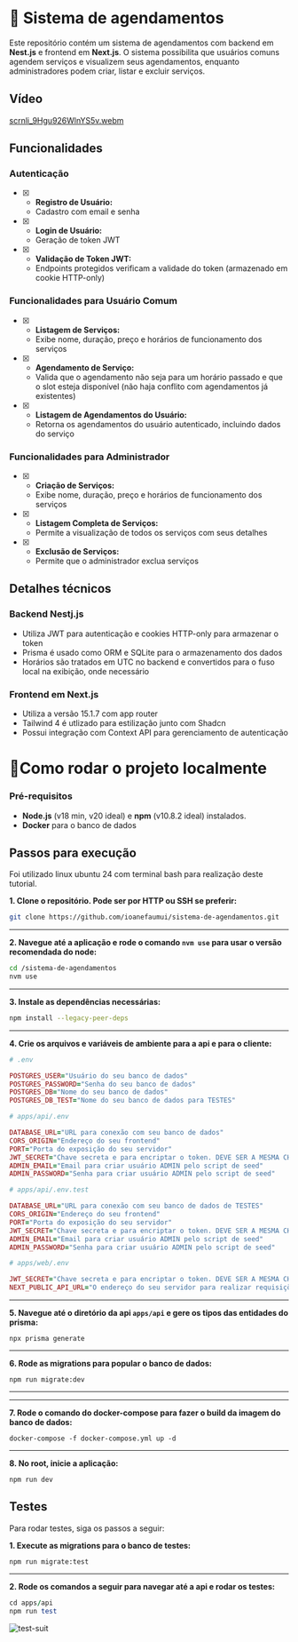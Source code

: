 # 📅 Sistema de agendamentos

Este repositório contém um sistema de agendamentos com backend em **Nest.js** e frontend em **Next.js**. O sistema possibilita que usuários comuns agendem serviços e visualizem seus agendamentos, enquanto administradores podem criar, listar e excluir serviços.

## Vídeo

[scrnli_9Hgu926WlnYS5v.webm](https://github.com/user-attachments/assets/1842a266-6178-4590-b3ec-3bd41f1ba58f)

## Funcionalidades

### Autenticação

- [x] - **Registro de Usuário:**
  - Cadastro com email e senha
- [x] - **Login de Usuário:**
  - Geração de token JWT
- [x] - **Validação de Token JWT:**
  - Endpoints protegidos verificam a validade do token (armazenado em cookie HTTP-only)

### Funcionalidades para Usuário Comum

- [x] - **Listagem de Serviços:**
  - Exibe nome, duração, preço e horários de funcionamento dos serviços
- [x] - **Agendamento de Serviço:**
  - Valida que o agendamento não seja para um horário passado e que o slot esteja disponível (não haja conflito com agendamentos já existentes)
- [x] - **Listagem de Agendamentos do Usuário:**
  - Retorna os agendamentos do usuário autenticado, incluindo dados do serviço

### Funcionalidades para Administrador

- [x] - **Criação de Serviços:**
  - Exibe nome, duração, preço e horários de funcionamento dos serviços
- [x] - **Listagem Completa de Serviços:**
  - Permite a visualização de todos os serviços com seus detalhes
- [x] - **Exclusão de Serviços:**
  - Permite que o administrador exclua serviços

## Detalhes técnicos

### Backend Nestj.js

- Utiliza JWT para autenticação e cookies HTTP-only para armazenar o token
- Prisma é usado como ORM e SQLite para o armazenamento dos dados
- Horários são tratados em UTC no backend e convertidos para o fuso local na exibição, onde necessário

### Frontend em Next.js

- Utiliza a versão 15.1.7 com app router
- Tailwind 4 é utlizado para estilização junto com Shadcn
- Possui integração com Context API para gerenciamento de autenticação

# 🔌Como rodar o projeto localmente

### Pré-requisitos

- **Node.js** (v18 min, v20 ideal) e **npm** (v10.8.2 ideal) instalados.
- **Docker** para o banco de dados

## Passos para execução

Foi utilizado linux ubuntu 24 com terminal bash para realização deste tutorial.

**1. Clone o repositório. Pode ser por HTTP ou SSH se preferir:**

```bash
git clone https://github.com/ioanefaumui/sistema-de-agendamentos.git
```

---

**2. Navegue até a aplicação e rode o comando `nvm use` para usar o versão recomendada do node:**

```bash
cd /sistema-de-agendamentos
nvm use
```

---

**3. Instale as dependências necessárias:**

```bash
npm install --legacy-peer-deps
```

---

**4. Crie os arquivos e variáveis de ambiente para a api e para o cliente:**

```ruby
# .env

POSTGRES_USER="Usuário do seu banco de dados"
POSTGRES_PASSWORD="Senha do seu banco de dados"
POSTGRES_DB="Nome do seu banco de dados"
POSTGRES_DB_TEST="Nome do seu banco de dados para TESTES"
```

```ruby
# apps/api/.env

DATABASE_URL="URL para conexão com seu banco de dados"
CORS_ORIGIN="Endereço do seu frontend"
PORT="Porta do exposição do seu servidor"
JWT_SECRET="Chave secreta e para encriptar o token. DEVE SER A MESMA CHAVE DO PROJETO WEB"
ADMIN_EMAIL="Email para criar usuário ADMIN pelo script de seed"
ADMIN_PASSWORD="Senha para criar usuário ADMIN pelo script de seed"
```

```ruby
# apps/api/.env.test

DATABASE_URL="URL para conexão com seu banco de dados de TESTES"
CORS_ORIGIN="Endereço do seu frontend"
PORT="Porta do exposição do seu servidor"
JWT_SECRET="Chave secreta e para encriptar o token. DEVE SER A MESMA CHAVE DO PROJETO WEB"
ADMIN_EMAIL="Email para criar usuário ADMIN pelo script de seed"
ADMIN_PASSWORD="Senha para criar usuário ADMIN pelo script de seed"
```

```ruby
# apps/web/.env

JWT_SECRET="Chave secreta e para encriptar o token. DEVE SER A MESMA CHAVE DO PROJETO API"
NEXT_PUBLIC_API_URL="O endereço do seu servidor para realizar requisições"
```

---

**5. Navegue até o diretório da api `apps/api` e gere os tipos das entidades do prisma:**

```
npx prisma generate
```

---

**6. Rode as migrations para popular o banco de dados:**

```
npm run migrate:dev
```

---

---

**7. Rode o comando do docker-compose para fazer o build da imagem do banco de dados:**

```
docker-compose -f docker-compose.yml up -d
```

---

**8. No root, inicie a aplicação:**

```
npm run dev
```

## Testes

Para rodar testes, siga os passos a seguir:

**1. Execute as migrations para o banco de testes:**

```
npm run migrate:test
```

---

**2. Rode os comandos a seguir para navegar até a api e rodar os testes:**

```ruby
cd apps/api
npm run test
```

![test-suit](https://github.com/user-attachments/assets/92d69565-4149-4b65-93a7-28f098f3ffaf)
